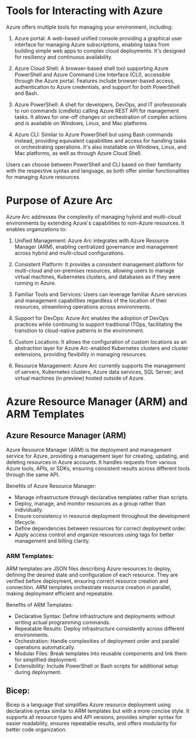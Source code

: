 # Tools for Interacting with Azure
 
Azure offers multiple tools for managing your environment, including:
 
1. Azure portal: A web-based unified console providing a graphical user interface for managing Azure subscriptions, enabling tasks from building simple web apps to complex cloud deployments. It's designed for resiliency and continuous availability.
 
2. Azure Cloud Shell: A browser-based shell tool supporting Azure PowerShell and Azure Command Line Interface (CLI), accessible through the Azure portal. Features include browser-based access, authentication to Azure credentials, and support for both PowerShell and Bash.
 
3. Azure PowerShell: A shell for developers, DevOps, and IT professionals to run commands (cmdlets) calling Azure REST API for management tasks. It allows for one-off changes or orchestration of complex actions and is available on Windows, Linux, and Mac platforms.
 
4. Azure CLI: Similar to Azure PowerShell but using Bash commands instead, providing equivalent capabilities and access for handling tasks or orchestrating operations. It's also installable on Windows, Linux, and Mac platforms, as well as through Azure Cloud Shell.
 
Users can choose between PowerShell and CLI based on their familiarity with the respective syntax and language, as both offer similar functionalities for managing Azure resources.
 
# Purpose of Azure Arc
 
Azure Arc addresses the complexity of managing hybrid and multi-cloud environments by extending Azure's capabilities to non-Azure resources. It enables organizations to:
 
1. Unified Management: Azure Arc integrates with Azure Resource Manager (ARM), enabling centralized governance and management across hybrid and multi-cloud configurations.
 
2. Consistent Platform: It provides a consistent management platform for multi-cloud and on-premises resources, allowing users to manage virtual machines, Kubernetes clusters, and databases as if they were running in Azure.
 
3. Familiar Tools and Services: Users can leverage familiar Azure services and management capabilities regardless of the location of their resources, streamlining operations across environments.
 
4. Support for DevOps: Azure Arc enables the adoption of DevOps practices while continuing to support traditional ITOps, facilitating the transition to cloud-native patterns in the environment.
 
5. Custom Locations: It allows the configuration of custom locations as an abstraction layer for Azure Arc-enabled Kubernetes clusters and cluster extensions, providing flexibility in managing resources.
 
6. Resource Management: Azure Arc currently supports the management of servers, Kubernetes clusters, Azure data services, SQL Server, and virtual machines (in preview) hosted outside of Azure.
 
 
# Azure Resource Manager (ARM) and ARM Templates
 
## Azure Resource Manager (ARM)
Azure Resource Manager (ARM) is the deployment and management service for Azure, providing a management layer for creating, updating, and deleting resources in Azure accounts. It handles requests from various Azure tools, APIs, or SDKs, ensuring consistent results across different tools through the same API.
 
Benefits of Azure Resource Manager:
- Manage infrastructure through declarative templates rather than scripts.
- Deploy, manage, and monitor resources as a group rather than individually.
- Ensure consistency in resource deployment throughout the development lifecycle.
- Define dependencies between resources for correct deployment order.
- Apply access control and organize resources using tags for better management and billing clarity.
 
### ARM Templates:
ARM templates are JSON files describing Azure resources to deploy, defining the desired state and configuration of each resource. They are verified before deployment, ensuring correct resource creation and connection. ARM templates orchestrate resource creation in parallel, making deployment efficient and repeatable.
 
Benefits of ARM Templates:
- Declarative Syntax: Define infrastructure and deployments without writing actual programming commands.
- Repeatable Results: Deploy infrastructure consistently across different environments.
- Orchestration: Handle complexities of deployment order and parallel operations automatically.
- Modular Files: Break templates into reusable components and link them for simplified deployment.
- Extensibility: Include PowerShell or Bash scripts for additional setup during deployment.
 
## Bicep:
Bicep is a language that simplifies Azure resource deployment using declarative syntax similar to ARM templates but with a more concise style. It supports all resource types and API versions, provides simpler syntax for easier readability, ensures repeatable results, and offers modularity for better code organization.
